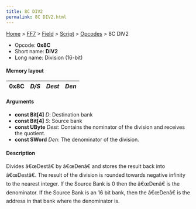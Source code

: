 ```yaml
---
title: 8C DIV2
permalink: 8C DIV2.html
---
```


[Home](../../../../Main%20Page.md) > [FF7](../../../../FF7.md) > [Field](../../../Field.md) > [Script](../../Script.md) > [Opcodes](../Opcodes.md) > 8C DIV2

-   Opcode: **0x8C**
-   Short name: **DIV2**
-   Long name: Division (16-bit)

#### Memory layout

| 0x8C | *D/S* | *Dest* | *Den* |
|------|-------|--------|-------|

#### Arguments

-   **const Bit\[4\]** *D*: Destination bank
-   **const Bit\[4\]** *S*: Source bank
-   **const UByte** *Dest*: Contains the nominator of the division and
    receives the quotient.
-   **const SWord** *Den*: The denominator of the division.

#### Description

Divides â€œDestâ€ by â€œDenâ€ and stores the result back into
â€œDestâ€. The result of the division is rounded towards negative
infinity to the nearest integer. If the Source Bank is 0 then the
â€œDenâ€ is the denominator. If the Source Bank is an 16 bit bank, then
the â€œDenâ€ is the address in that bank where the denominator is.
